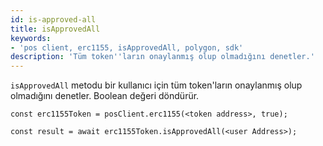 ```yaml
---
id: is-approved-all
title: isApprovedAll
keywords:
- 'pos client, erc1155, isApprovedAll, polygon, sdk'
description: 'Tüm token''ların onaylanmış olup olmadığını denetler.'
---
```


`isApprovedAll` metodu bir kullanıcı için tüm token'ların onaylanmış olup olmadığını denetler. Boolean değeri döndürür.

```
const erc1155Token = posClient.erc1155(<token address>, true);

const result = await erc1155Token.isApprovedAll(<user Address>);

```
